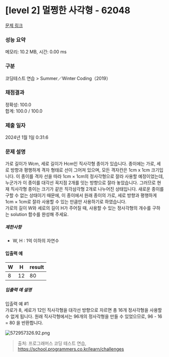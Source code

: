 # [level 2] 멀쩡한 사각형 - 62048 

[문제 링크](https://school.programmers.co.kr/learn/courses/30/lessons/62048) 

### 성능 요약

메모리: 10.2 MB, 시간: 0.00 ms

### 구분

코딩테스트 연습 > Summer／Winter Coding（2019）

### 채점결과

정확성: 100.0<br/>합계: 100.0 / 100.0

### 제출 일자

2024년 1월 1일 0:31:6

### 문제 설명

<p>가로 길이가 Wcm, 세로 길이가 Hcm인 직사각형 종이가 있습니다. 종이에는 가로, 세로 방향과 평행하게 격자 형태로 선이 그어져 있으며, 모든 격자칸은 1cm x 1cm 크기입니다. 이 종이를 격자 선을 따라 1cm × 1cm의 정사각형으로 잘라 사용할 예정이었는데, 누군가가 이 종이를 대각선 꼭지점 2개를 잇는 방향으로 잘라 놓았습니다. 그러므로 현재 직사각형 종이는 크기가 같은 직각삼각형 2개로 나누어진 상태입니다. 새로운 종이를 구할 수 없는 상태이기 때문에, 이 종이에서 원래 종이의 가로, 세로 방향과 평행하게 1cm × 1cm로 잘라 사용할 수 있는 만큼만 사용하기로 하였습니다. <br>
가로의 길이 W와 세로의 길이 H가 주어질 때, 사용할 수 있는 정사각형의 개수를 구하는 solution 함수를 완성해 주세요.</p>

<h5>제한사항</h5>

<ul>
<li>W, H : 1억 이하의 자연수</li>
</ul>

<h4>입출력 예</h4>
<table class="table">
        <thead><tr>
<th>W</th>
<th>H</th>
<th>result</th>
</tr>
</thead>
        <tbody><tr>
<td>8</td>
<td>12</td>
<td>80</td>
</tr>
</tbody>
      </table>
<h5>입출력 예 설명</h5>

<p>입출력 예 #1<br>
가로가 8, 세로가 12인 직사각형을 대각선 방향으로 자르면 총 16개 정사각형을 사용할 수 없게 됩니다. 원래 직사각형에서는 96개의 정사각형을 만들 수 있었으므로, 96 - 16 = 80 을 반환합니다.</p>

<p><img src="https://grepp-programmers.s3.amazonaws.com/files/production/ee895b2cd9/567420db-20f4-4064-afc3-af54c4a46016.png" title="" alt="572957326.92.png"></p>


> 출처: 프로그래머스 코딩 테스트 연습, https://school.programmers.co.kr/learn/challenges